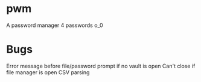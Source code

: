 # pwm
A password manager 4 passwords o_0

# Bugs
Error message before file/password prompt if no vault is open
Can't close if file manager is open
CSV parsing
